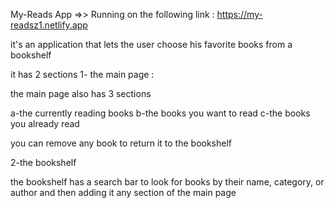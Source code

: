 My-Reads App =>> Running on the following link : https://my-readsz1.netlify.app

it's an application that lets the user choose his favorite books from a bookshelf

it has 2 sections
1- the main page :

the main page also has 3 sections 

a-the currently reading books
b-the books you want to read 
c-the books you already read

you can remove any book to return it to the bookshelf

2-the bookshelf

the bookshelf has a search bar to look for books by their name, category, or author
and then adding it any section of the main page




